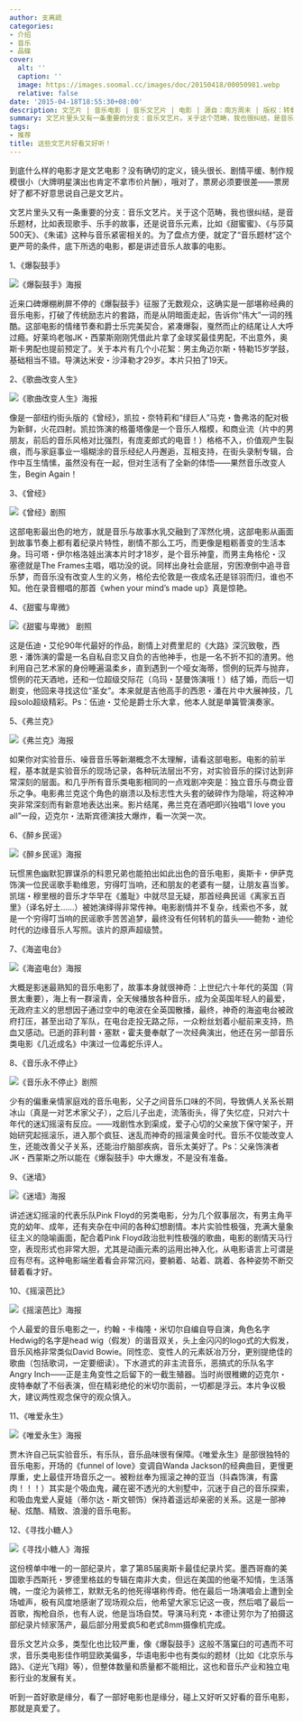 ```yaml
---
author: 支离疏
categories:
- 介绍
- 音乐
- 品碟
cover:
  alt: ''
  caption: ''
  image: https://images.soomal.cc/images/doc/20150418/00050981.webp
  relative: false
date: '2015-04-18T18:55:30+08:00'
description: 文艺片 | 音乐电影 | 音乐文艺片 | 电影 | 源自：南方周末 | 版权：转载 |  平均/总评分：09.80/98
summary: 文艺片里头又有一条重要的分支：音乐文艺片。关于这个范畴，我也很纠结，是音乐题材，比如表现歌手、乐手的故事，还是说音乐元素，比如《甜蜜蜜》、《与莎莫500天》、《朱诺》这种与音乐紧密相关的。为了盘点方便，就定了“音乐题材”这个更严苛的条件，底下所选的电影，都是讲述音乐人故事的电影。
tags:
- 推荐
title: 这些文艺片好看又好听！
---
```


到底什么样的电影才是文艺电影？没有确切的定义，镜头很长、剧情平缓、制作规模很小（大牌明星演出也肯定不拿市价片酬），哦对了，票房必须要很差――票房好了都不好意思说自己是文艺片。

文艺片里头又有一条重要的分支：音乐文艺片。关于这个范畴，我也很纠结，是音乐题材，比如表现歌手、乐手的故事，还是说音乐元素，比如《甜蜜蜜》、《与莎莫500天》、《朱诺》这种与音乐紧密相关的。为了盘点方便，就定了“音乐题材”这个更严苛的条件，底下所选的电影，都是讲述音乐人故事的电影。

1、《爆裂鼓手》

![《爆裂鼓手》海报](https://images.soomal.cc/images/doc/20150418/00050969.webp)





近来口碑爆棚刷屏不停的《爆裂鼓手》征服了无数观众，这确实是一部堪称经典的音乐电影，打破了传统励志片的套路，而是从阴暗面走起，告诉你“伟大”一词的残酷。这部电影的情绪节奏和爵士乐完美契合，紧凑爆裂，戛然而止的结尾让人大呼过瘾。好莱坞老咖JK・西蒙斯刚刚凭借此片拿了金球奖最佳男配，不出意外，奥斯卡男配也提前预定了。关于本片有几个小花絮：男主角迈尔斯・特勒15岁学鼓，基础相当不错。导演达米安・沙泽勒才29岁。本片只拍了19天。

2、《歌曲改变人生》

![《歌曲改变人生》海报](https://images.soomal.cc/images/doc/20150418/00050970.webp)





像是一部纽约街头版的《曾经》，凯拉・奈特莉和“绿巨人”马克・鲁弗洛的配对极为新鲜，火花四射。凯拉饰演的格蕾塔像是一个音乐人楷模，和商业流（片中的男朋友，前后的音乐风格对比强烈，有庞麦郎式的电音！）格格不入，价值观产生裂痕，而与家庭事业一塌糊涂的音乐经纪人丹邂逅，互相支持，在街头录制专辑，合作中互生情愫，虽然没有在一起，但对生活有了全新的体悟――果然音乐改变人生，Begin Again！

3、《曾经》

![《曾经》剧照](https://images.soomal.cc/images/doc/20150418/00050971.webp)





这部电影最出色的地方，就是音乐与故事水乳交融到了浑然化境，这部电影从画面到故事节奏上都有着纪录片特性，剧情不那么工巧，而更像是粗粝善变的生活本身。玛可塔・伊尔格洛娃出演本片时才18岁，是个音乐神童，而男主角格伦・汉塞德就是The Frames主唱，唱功没的说。同样出身社会底层，穷困潦倒中追寻音乐梦，而音乐没有改变人生的义务，格伦去伦敦是一夜成名还是铩羽而归，谁也不知。他在录音棚唱的那首《when your mind’s made up》真是惊艳。

4、《甜蜜与卑微》

![《甜蜜与卑微》 剧照](https://images.soomal.cc/images/doc/20150418/00050972.webp)





这是伍迪・艾伦90年代最好的作品，剧情上对费里尼的《大路》深沉致敬，西恩・潘饰演的雷是一名自私自恋又自负的吉他神手，也是一名不折不扣的渣男。他利用自己艺术家的身份睡遍温柔乡，直到遇到一个哑女海蒂，惯例的玩弄与抛弃，惯例的花天酒地，还和一位超级交际花（乌玛・瑟曼饰演哦！）结了婚，而后一切剧变，他回来寻找这位“圣女”。本来就是吉他高手的西恩・潘在片中大展神技，几段solo超级精彩。Ps：伍迪・艾伦是爵士乐大拿，他本人就是单簧管演奏家。

5、《弗兰克》

![《弗兰克》海报](https://images.soomal.cc/images/doc/20150418/00050973.webp)





如果你对实验音乐、噪音音乐等新潮概念不太理解，请看这部电影。电影的前半程，基本就是实验音乐的现场记录，各种玩法层出不穷，对实验音乐的探讨达到非常深刻的层面。和几乎所有音乐类电影相同的一点戏剧冲突是：独立音乐与商业音乐之争。电影弗兰克这个角色的崩溃以及标志性大头套的破碎作为隐喻，将这种冲突非常深刻而有新意地表达出来。影片结尾，弗兰克在酒吧即兴独唱“I love you all”一段，迈克尔・法斯宾德演技大爆炸，看一次哭一次。

6、《醉乡民谣》

![《醉乡民谣》海报](https://images.soomal.cc/images/doc/20150418/00050974.webp)





玩惯黑色幽默犯罪谋杀的科恩兄弟也能拍出如此出色的音乐电影，奥斯卡・伊萨克饰演一位民谣歌手勒维恩，穷得叮当响，还和朋友的老婆有一腿，让朋友喜当爹。凯瑞・穆里根的音乐才华早在《羞耻》中就尽显无疑，那首经典民谣《离家五百里》（译名好土……）被她演绎得非常传神。电影剧情并不复杂，线索也不多，就是一个穷得叮当响的民谣歌手苦苦追梦，最终没有任何转机的苗头――鲍勃・迪伦时代的边缘音乐人写照。该片的原声超级赞。

7、《海盗电台》

![《海盗电台》海报](https://images.soomal.cc/images/doc/20150418/00050975.webp)





大概是影迷最熟知的音乐电影了，故事本身就很神奇：上世纪六十年代的英国（背景太重要），海上有一群滚青，全天候播放各种音乐，成为全英国年轻人的最爱，无政府主义的思想因子通过空中的电波在全英国散播，最终，神奇的海盗电台被政府打压，甚至出动了军队，在电台走投无路之际，一众粉丝划着小艇前来支持，热血又感动。已逝的菲利普・塞默・霍夫曼奉献了一次经典演出，他还在另一部音乐类电影《几近成名》中演过一位毒蛇乐评人。

8、《音乐永不停止》

![《音乐永不停止》剧照](https://images.soomal.cc/images/doc/20150418/00050976.webp)





少有的偏重亲情家庭戏的音乐电影，父子之间音乐口味的不同，导致俩人关系长期冰山（真是一对艺术家父子），之后儿子出走，流落街头，得了失忆症，只对六十年代的迷幻摇滚有反应。――戏剧性水到渠成，爱子心切的父亲放下保守架子，开始研究起摇滚乐，进入那个疯狂、迷乱而神奇的摇滚黄金时代。音乐不仅能改变人生，还能改善父子关系，还能治疗脑部疾病，音乐太美好了。Ps：父亲饰演者JK・西蒙斯之所以能在《爆裂鼓手》中大爆发，不是没有准备。

9、《迷墙》

![《迷墙》海报](https://images.soomal.cc/images/doc/20150418/00050977.webp)





讲述迷幻摇滚的代表乐队Pink Floyd的另类电影，分为几个叙事层次，有男主角平克的幼年、成年，还有夹杂在中间的各种幻想剧情。本片实验性极强，充满大量象征主义的隐喻画面，配合着Pink Floyd政治批判性极强的歌曲，电影的剧情天马行空，表现形式也非常大胆，尤其是动画元素的运用出神入化，从电影语言上可谓是应有尽有。这种电影端坐着看会非常沉闷，要躺着、站着、跳着、各种姿势不断交替着看才好。

10、《摇滚芭比》

![《摇滚芭比》海报](https://images.soomal.cc/images/doc/20150418/00050978.webp)





个人最爱的音乐电影之一，约翰・卡梅隆・米切尔自编自导自演，角色名字Hedwig的名字是head wig（假发）的谐音双关，头上金闪闪的logo式的大假发，音乐风格非常类似David Bowie。同性恋、变性人的元素妖冶万分，更别提绝佳的歌曲（包括歌词，一定要细读）。下水道式的非主流音乐，恶搞式的乐队名字Angry Inch――正是主角变性之后留下的一截生殖器。当时尚很稚嫩的迈克尔・皮特奉献了不俗表演，但在精彩绝伦的米切尔面前，一切都是浮云。本片争议极大，建议两性观念保守的观众慎入。

11、《唯爱永生》

![《唯爱永生》海报](https://images.soomal.cc/images/doc/20150418/00050979.webp)





贾木许自己玩实验音乐，有乐队，音乐品味很有保障。《唯爱永生》是部很独特的音乐电影，开场的《funnel of love》变调自Wanda Jackson的经典曲目，更慢更厚重，史上最佳开场音乐之一。被粉丝奉为摇滚之神的亚当（抖森饰演，有露肉！！！）其实是个吸血鬼，藏在密不透光的大别墅中，沉迷于自己的音乐探索，和吸血鬼爱人夏娃（蒂尔达・斯文顿饰）保持着遥远却亲密的关系。这是一部神秘、炫酷、精致、浪漫的音乐电影。

12、《寻找小糖人》

![《寻找小糖人》海报](https://images.soomal.cc/images/doc/20150418/00050980.webp)





这份榜单中唯一的一部纪录片，拿了第85届奥斯卡最佳纪录片奖。墨西哥裔的美国歌手西斯托・罗德里格兹的专辑在南非大卖，但远在美国的他毫不知情，生活落魄，一度沦为装修工，默默无名的他死得堪称传奇。他在最后一场演唱会上遭到全场嘘声，极有风度地感谢了现场观众后，他希望大家忘记这一夜，然后唱了最后一首歌，掏枪自杀，也有人说，他是当场自焚。导演马利克・本德让劳尔为了拍摄这部纪录片倾家荡产，最后部分用爱疯5和老式8mm摄像机完成。

音乐文艺片众多，类型化也比较严重，像《爆裂鼓手》这般不落窠臼的可遇而不可求，音乐类电影佳作明显欧美偏多，华语电影中也有类似的题材（比如《北京乐与路》、《逆光飞翔》等），但整体数量和质量都不能相比，这也和音乐产业和独立电影行业的发展有关。

听到一首好歌是缘分，看了一部好电影也是缘分，碰上又好听又好看的音乐电影，那就是真爱了。